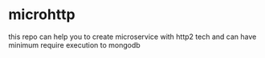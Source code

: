 # microhttp
this repo can help you to create microservice with http2 tech and can have minimum require execution to mongodb

